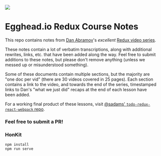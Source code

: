 ![](./images/EGH_Redux_Notes_500.png)

# Egghead.io Redux Course Notes
This repo contains notes from [Dan Abramov](https://github.com/gaearon)'s _excellent_ [Redux video series](https://egghead.io/lessons/javascript-redux-the-single-immutable-state-tree).

These notes contain a lot of verbatim transcriptions, along with additional rewrites, links, etc. that have been added along the way. Feel free to submit additions to these notes, but please don't remove anything (unless we messed up or misunderstood something).

Some of these documents contain multiple sections, but the majority are "one doc per vid" (there are 30 videos covered in 25 pages). Each section contains a link to the video, and towards the end of the series, timestamped links to Dan's "what we just did" recaps at the end of each lesson have been added. 

For a working final product of these lessons, visit [@sadams' `todo-redux-react-webpack` repo](https://github.com/sadams/todo-redux-react-webpack).

### Feel free to submit a PR!

### HonKit

```
npm install
npm run serve
```
